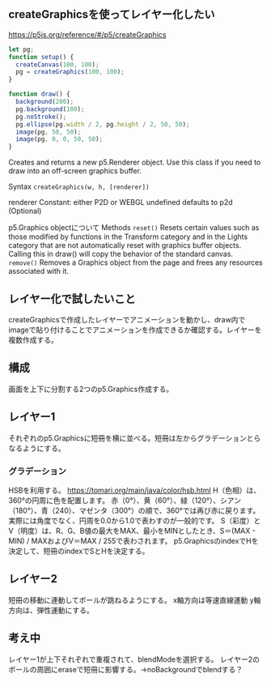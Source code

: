 ## createGraphicsを使ってレイヤー化したい
https://p5js.org/reference/#/p5/createGraphics

```js
let pg;
function setup() {
  createCanvas(100, 100);
  pg = createGraphics(100, 100);
}

function draw() {
  background(200);
  pg.background(100);
  pg.noStroke();
  pg.ellipse(pg.width / 2, pg.height / 2, 50, 50);
  image(pg, 50, 50);
  image(pg, 0, 0, 50, 50);
}
```

Creates and returns a new p5.Renderer object. Use this class if you need to draw into an off-screen graphics buffer.

Syntax
`createGraphics(w, h, [renderer])`

renderer Constant: either P2D or WEBGL undefined defaults to p2d (Optional)

p5.Graphics objectについて
Methods
`reset()`
Resets certain values such as those modified by functions in the Transform category and in the Lights category that are not automatically reset with graphics buffer objects. Calling this in draw() will copy the behavior of the standard canvas.
`remove()`
Removes a Graphics object from the page and frees any resources associated with it.

## レイヤー化で試したいこと
createGraphicsで作成したレイヤーでアニメーションを動かし、draw内でimageで貼り付けることでアニメーションを作成できるか確認する。レイヤーを複数作成する。

## 構成
画面を上下に分割する2つのp5.Graphics作成する。


## レイヤー1
それぞれのp5.Graphicsに短冊を横に並べる。短冊は左からグラデーションとらなるようにする。

### グラデーション
HSBを利用する。
https://tomari.org/main/java/color/hsb.html
H（色相）は、360°の円周に色を配置します。
赤（0°）、黄（60°）、緑（120°）、シアン（180°）、青（240）、マゼンタ（300°）の順で、360°では再び赤に戻ります。
実際には角度でなく、円周を0.0から1.0で表わすのが一般的です。
S（彩度）とV（明度）は、R、G、B値の最大をMAX、最小をMINとしたとき、S＝(MAX - MIN) / MAXおよびV＝MAX / 255で表わされます。
p5.GraphicsのindexでHを決定して、短冊のindexでSとHを決定する。

## レイヤー2
短冊の移動に連動してボールが跳ねるようにする。
x軸方向は等速直線運動
y軸方向は、弾性運動にする。

## 考え中
レイヤー1が上下それぞれで重複されて、blendModeを選択する。
レイヤー2のボールの周囲にeraseで短冊に影響する。→noBackgroundでblendする？

